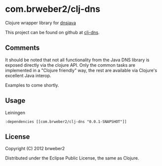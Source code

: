 # com.brweber2/clj-dns

Clojure wrapper library for [dnsjava](http://www.xbill.org/nsjava)

This project can be found on github at [clj-dns](https://github.com/brweber2/clj-dns).

## Comments

It should be noted that not all functionality from the Java DNS library is exposed directly via the clojure API. Only the common tasks are implemented in a "Clojure friendly" way, the rest are available via Clojure's excellent Java interop.

Examples to come shortly.

## Usage

Leiningen

    :dependencies [[com.brweber2/clj-dns "0.0.1-SNAPSHOT"]]

## License

Copyright (C) 2012 brweber2

Distributed under the Eclipse Public License, the same as Clojure.
